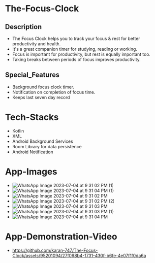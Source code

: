 # The-Focus-Clock
## Description

* The Focus Clock helps you to track your focus & rest for better productivity and health. 
* It's a great companion timer for studying, reading or working.
* Focus is important for productivity, but rest is equally important too. 
* Taking breaks between periods of focus improves productivity. 


## Special_Features 

* Background focus clock timer.
* Notification on completion of focus time.
* Keeps last seven day record

# Tech-Stacks

* Kotlin
* XML
* Android Background Services
* Room Library for data persistence
* Android Notification

# App-Images

* ![WhatsApp Image 2023-07-04 at 9 31 02 PM (1)](https://github.com/karan-747/The-Focus-Clock/assets/95201094/6997a014-72bc-4763-be21-bb261609c76f)
* ![WhatsApp Image 2023-07-04 at 9 31 04 PM (1)](https://github.com/karan-747/The-Focus-Clock/assets/95201094/41885fe5-979b-486a-8730-183d5987129a)
* ![WhatsApp Image 2023-07-04 at 9 31 02 PM](https://github.com/karan-747/The-Focus-Clock/assets/95201094/a74c5528-89af-499c-bdb1-4f5336d13f75)
* ![WhatsApp Image 2023-07-04 at 9 31 02 PM (2)](https://github.com/karan-747/The-Focus-Clock/assets/95201094/fb080bef-342b-4415-acf0-f15752116347)
* ![WhatsApp Image 2023-07-04 at 9 31 03 PM](https://github.com/karan-747/The-Focus-Clock/assets/95201094/6a0440a6-f05c-4625-9e02-887aaf81409d)
* ![WhatsApp Image 2023-07-04 at 9 31 03 PM (1)](https://github.com/karan-747/The-Focus-Clock/assets/95201094/5a1fba81-747c-4a90-a0a2-2c8b1a9074dd)
* ![WhatsApp Image 2023-07-04 at 9 31 04 PM](https://github.com/karan-747/The-Focus-Clock/assets/95201094/7938be89-73e9-4ea9-9165-0963748b0ea0)

# App-Demonstration-Video


* https://github.com/karan-747/The-Focus-Clock/assets/95201094/27f068b4-1731-430f-b6fe-4e07f1f0da6a



